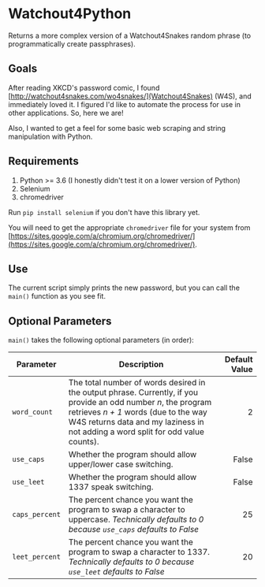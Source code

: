 # Watchout4Python

Returns a more complex version of a Watchout4Snakes random phrase (to programmatically create passphrases).

## Goals
After reading XKCD's password comic, I found [http://watchout4snakes.com/wo4snakes/](Watchout4Snakes) (W4S), and immediately loved it. I figured I'd like to automate the process for use in other applications. So, here we are!

Also, I wanted to get a feel for some basic web scraping and string manipulation with Python.

## Requirements
1. Python >= 3.6 (I honestly didn't test it on a lower version of Python)
2. Selenium
3. chromedriver

Run `pip install selenium` if you don't have this library yet.

You will need to get the appropriate `chromedriver` file for your system from [https://sites.google.com/a/chromium.org/chromedriver/](https://sites.google.com/a/chromium.org/chromedriver/).

## Use
The current script simply prints the new password, but you can call the `main()` function as you see fit.

## Optional Parameters
`main()` takes the following optional parameters (in order):

|Parameter|Description|Default Value|
|---------|-----------|------------:|
|`word_count`|The total number of words desired in the output phrase. Currently, if you provide an odd number _n_, the program retrieves _n + 1_ words (due to the way W4S returns data and my laziness in not adding a word split for odd value counts).|2|
|`use_caps`|Whether the program should allow upper/lower case switching.|False|
|`use_leet`|Whether the program should allow 1337 speak switching.|False|
|`caps_percent`|The percent chance you want the program to swap a character to uppercase. _Technically defaults to 0 because `use_caps` defaults to False_|25|
|`leet_percent`|The percent chance you want the program to swap a character to 1337. _Technically defaults to 0 because `use_leet` defaults to False_|20|
